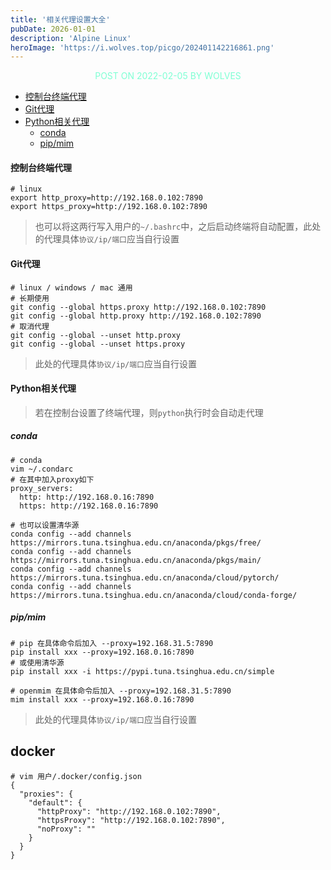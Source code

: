 ```yaml
---
title: '相关代理设置大全'
pubDate: 2026-01-01
description: 'Alpine Linux'
heroImage: 'https://i.wolves.top/picgo/202401142216861.png'
---
```


<p style="color: aquamarine;text-align: center">POST ON 2022-02-05 BY WOLVES</p>

- [控制台终端代理](#%E6%8E%A7%E5%88%B6%E5%8F%B0%E7%BB%88%E7%AB%AF%E4%BB%A3%E7%90%86)
- [Git代理](#git%E4%BB%A3%E7%90%86)
- [Python相关代理](#python%E7%9B%B8%E5%85%B3%E4%BB%A3%E7%90%86)
    - [conda](#conda)
    - [pip/mim](#pipmim)

#### 控制台终端代理

```shell
# linux
export http_proxy=http://192.168.0.102:7890
export https_proxy=http://192.168.0.102:7890
```

> 也可以将这两行写入用户的`~/.bashrc`中，之后启动终端将自动配置，此处的代理具体`协议/ip/端口`应当自行设置

#### Git代理

```shell
# linux / windows / mac 通用
# 长期使用
git config --global https.proxy http://192.168.0.102:7890
git config --global http.proxy http://192.168.0.102:7890
# 取消代理
git config --global --unset http.proxy
git config --global --unset https.proxy
```

> 此处的代理具体`协议/ip/端口`应当自行设置

#### Python相关代理

> 若在控制台设置了终端代理，则`python`执行时会自动走代理

##### conda

```shell
# conda
vim ~/.condarc
# 在其中加入proxy如下
proxy_servers:
  http: http://192.168.0.16:7890
  https: http://192.168.0.16:7890
  
# 也可以设置清华源
conda config --add channels https://mirrors.tuna.tsinghua.edu.cn/anaconda/pkgs/free/
conda config --add channels https://mirrors.tuna.tsinghua.edu.cn/anaconda/pkgs/main/
conda config --add channels https://mirrors.tuna.tsinghua.edu.cn/anaconda/cloud/pytorch/
conda config --add channels https://mirrors.tuna.tsinghua.edu.cn/anaconda/cloud/conda-forge/
```

##### pip/mim

```shell
# pip 在具体命令后加入 --proxy=192.168.31.5:7890
pip install xxx --proxy=192.168.0.16:7890
# 或使用清华源
pip install xxx -i https://pypi.tuna.tsinghua.edu.cn/simple
```

```shell
# openmim 在具体命令后加入 --proxy=192.168.31.5:7890
mim install xxx --proxy=192.168.0.16:7890
```

> 此处的代理具体`协议/ip/端口`应当自行设置

## docker
```shell
# vim 用户/.docker/config.json
{
  "proxies": {
    "default": {
      "httpProxy": "http://192.168.0.102:7890",
      "httpsProxy": "http://192.168.0.102:7890",
      "noProxy": ""
    }
  }
}
```
